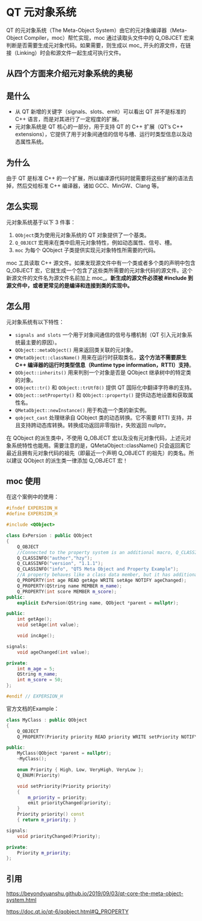 # QT 元对象系统

QT 的元对象系统（The Meta-Object System）由它的元对象编译器（Meta-Object Compiler，moc）帮忙实现，moc 通过读取头文件中的 Q_OBJCET 宏来判断是否需要生成元对象代码。如果需要，则生成以 moc_ 开头的源文件，在链接（Linking）时会和源文件一起生成可执行文件。

## 从四个方面来介绍元对象系统的奥秘

## 是什么

- 从 QT 新增的关键字（signals、slots、emit）可以看出 QT 并不是标准的 C++ 语言，而是对其进行了一定程度的扩展。
- 元对象系统是 QT 核心的一部分，用于支持 QT 的 C++ 扩展（QT’s C++ extensions），它提供了用于对象间通信的信号与槽、运行时类型信息以及动态属性系统。

## 为什么

由于 QT 是标准 C++ 的一个扩展，所以编译源代码时就需要将这些扩展的语法去掉，然后交给标准 C++ 编译器，诸如 GCC、MinGW、Clang 等。

## 怎么实现

元对象系统基于以下 3 件事：

1. `QObject`类为使用元对象系统的 QT 对象提供了一个基类。
2. `Q_OBJECT` 宏用来在类中启用元对象特性，例如动态属性、信号、槽。
3. `moc` 为每个 QObject 子类提供实现元对象特性所需要的代码。

moc 工具读取 C++ 源文件。如果发现源文件中有一个类或者多个类的声明中包含 Q_OBJECT 宏，它就生成一个包含了这些类所需要的元对象代码的源文件。这个新源文件的文件名为源文件名前加上 moc_。**新生成的源文件必须被 #include 到源文件中，或者更常见的是编译和连接到类的实现中。**

## 怎么用

元对象系统有以下特性：

- `signals and slots` 一个用于对象间通信的信号与槽机制（QT 引入元对象系统最主要的原因）。
- `QObject::metaObject()` 用来返回类关联的元对象。
- `QMetaObject::className()` 用来在运行时获取类名，**这个方法不需要原生 C++ 编译器的运行时类型信息（Runtime type information，RTTI）支持**。
- `QObject::inherits()` 用来判别一个对象是否是 QObject 继承树中的特定类的对象。
- `QObject::tr()` 和 `QObject::trUtf8()` 提供 QT 国际化中翻译字符串的支持。
- `QObject::setProperty()` 和 `QObject::property()` 提供动态地设置和获取属性名。
- `QMetaObject::newInstance()` 用于构造一个类的新实例。
- `qobject_cast` 处理继承自 QObject 类的动态转换。它不需要 RTTI 支持，并且支持跨动态库转换。转换成功返回非零指针，失败返回 nullptr。

在 QObject 的派生类中，不使用 Q_OBJECT 宏以及没有元对象代码，上述元对象系统特性也能用。需要注意的是，QMetaObject::className() 只会返回离它最近且拥有元对象代码的祖先（即最近一个声明 Q_OBJECT 的祖先）的类名。所以建议 QObject 的派生类一律添加 Q_OBJECT 宏！

## moc 使用

在这个案例中的使用：

```c++
#ifndef EXPERSION_H
#define EXPERSION_H

#include <QObject>

class ExPersion : public QObject
{
    Q_OBJECT
	//Connected to the property system is an additional macro, Q_CLASSINFO(), that can be used to attach additional name--value pairs to a class's meta-object
    Q_CLASSINFO("author","hzy");
    Q_CLASSINFO("version", "1.1.1");
    Q_CLASSINFO("info", "QT5 Meta Object and Property Example");
	//A property behaves like a class data member, but it has additional features accessible through the Meta-Object System.
    Q_PROPERTY(int age READ getAge WRITE setAge NOTIFY ageChanged);
    Q_PROPERTY(QString name MEMBER m_name);
    Q_PROPERTY(int score MEMBER m_score);
public:
    explicit ExPersion(QString name, QObject *parent = nullptr);

public:
    int getAge();
    void setAge(int value);

    void incAge();

signals:
    void ageChanged(int value);

private:
    int m_age = 5;
    QString m_name;
    int m_score = 50;
};

#endif // EXPERSION_H
```

官方文档的Example：

```c++
class MyClass : public QObject
{
    Q_OBJECT
    Q_PROPERTY(Priority priority READ priority WRITE setPriority NOTIFY priorityChanged)

public:
    MyClass(QObject *parent = nullptr);
    ~MyClass();

    enum Priority { High, Low, VeryHigh, VeryLow };
    Q_ENUM(Priority)

    void setPriority(Priority priority)
    {
        m_priority = priority;
        emit priorityChanged(priority);
    }
    Priority priority() const
    { return m_priority; }

signals:
    void priorityChanged(Priority);

private:
    Priority m_priority;
};
```

## 引用

https://beyondyuanshu.github.io/2019/09/03/qt-core-the-meta-object-system.html

https://doc.qt.io/qt-6/qobject.html#Q_PROPERTY